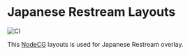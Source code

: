 # Japanese Restream Layouts

![CI](https://github.com/JapaneseRestream/jr-layouts/workflows/CI/badge.svg)

This [NodeCG](https://nodecg.com/) layouts is used for Japanese Restream overlay.
